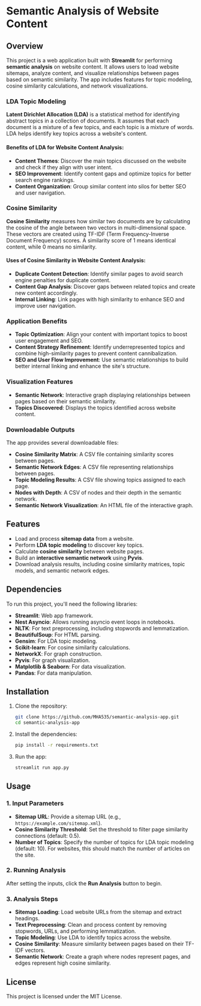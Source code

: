 
# Semantic Analysis of Website Content

## Overview
This project is a web application built with **Streamlit** for performing **semantic analysis** on website content. It allows users to load website sitemaps, analyze content, and visualize relationships between pages based on semantic similarity. The app includes features for topic modeling, cosine similarity calculations, and network visualizations.

### LDA Topic Modeling

**Latent Dirichlet Allocation (LDA)** is a statistical method for identifying abstract topics in a collection of documents. It assumes that each document is a mixture of a few topics, and each topic is a mixture of words. LDA helps identify key topics across a website's content.

#### Benefits of LDA for Website Content Analysis:
- **Content Themes**: Discover the main topics discussed on the website and check if they align with user intent.
- **SEO Improvement**: Identify content gaps and optimize topics for better search engine rankings.
- **Content Organization**: Group similar content into silos for better SEO and user navigation.

### Cosine Similarity

**Cosine Similarity** measures how similar two documents are by calculating the cosine of the angle between two vectors in multi-dimensional space. These vectors are created using TF-IDF (Term Frequency-Inverse Document Frequency) scores. A similarity score of 1 means identical content, while 0 means no similarity.

#### Uses of Cosine Similarity in Website Content Analysis:
- **Duplicate Content Detection**: Identify similar pages to avoid search engine penalties for duplicate content.
- **Content Gap Analysis**: Discover gaps between related topics and create new content accordingly.
- **Internal Linking**: Link pages with high similarity to enhance SEO and improve user navigation.

### Application Benefits

- **Topic Optimization**: Align your content with important topics to boost user engagement and SEO.
- **Content Strategy Refinement**: Identify underrepresented topics and combine high-similarity pages to prevent content cannibalization.
- **SEO and User Flow Improvement**: Use semantic relationships to build better internal linking and enhance the site's structure.

### Visualization Features
- **Semantic Network**: Interactive graph displaying relationships between pages based on their semantic similarity.
- **Topics Discovered**: Displays the topics identified across website content.

### Downloadable Outputs
The app provides several downloadable files:
- **Cosine Similarity Matrix**: A CSV file containing similarity scores between pages.
- **Semantic Network Edges**: A CSV file representing relationships between pages.
- **Topic Modeling Results**: A CSV file showing topics assigned to each page.
- **Nodes with Depth**: A CSV of nodes and their depth in the semantic network.
- **Semantic Network Visualization**: An HTML file of the interactive graph.

## Features
- Load and process **sitemap data** from a website.
- Perform **LDA topic modeling** to discover key topics.
- Calculate **cosine similarity** between website pages.
- Build an **interactive semantic network** using **Pyvis**.
- Download analysis results, including cosine similarity matrices, topic models, and semantic network edges.

## Dependencies
To run this project, you'll need the following libraries:
- **Streamlit**: Web app framework.
- **Nest Asyncio**: Allows running asyncio event loops in notebooks.
- **NLTK**: For text preprocessing, including stopwords and lemmatization.
- **BeautifulSoup**: For HTML parsing.
- **Gensim**: For LDA topic modeling.
- **Scikit-learn**: For cosine similarity calculations.
- **NetworkX**: For graph construction.
- **Pyvis**: For graph visualization.
- **Matplotlib & Seaborn**: For data visualization.
- **Pandas**: For data manipulation.

## Installation

1. Clone the repository:
   ```bash
   git clone https://github.com/MHA535/semantic-analysis-app.git
   cd semantic-analysis-app
   ```

2. Install the dependencies:
   ```bash
   pip install -r requirements.txt
   ```

3. Run the app:
   ```bash
   streamlit run app.py
   ```

## Usage

### 1. Input Parameters
- **Sitemap URL**: Provide a sitemap URL (e.g., `https://example.com/sitemap.xml`).
- **Cosine Similarity Threshold**: Set the threshold to filter page similarity connections (default: 0.5).
- **Number of Topics**: Specify the number of topics for LDA topic modeling (default: 10). For websites, this should match the number of articles on the site.

### 2. Running Analysis
After setting the inputs, click the **Run Analysis** button to begin.

### 3. Analysis Steps
- **Sitemap Loading**: Load website URLs from the sitemap and extract headings.
- **Text Preprocessing**: Clean and process content by removing stopwords, URLs, and performing lemmatization.
- **Topic Modeling**: Use LDA to identify topics across the website.
- **Cosine Similarity**: Measure similarity between pages based on their TF-IDF vectors.
- **Semantic Network**: Create a graph where nodes represent pages, and edges represent high cosine similarity.

## License
This project is licensed under the MIT License.
































